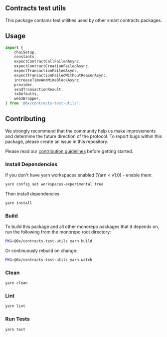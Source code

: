 ## Contracts test utils

This package contains test utilities used by other smart contracts packages.

## Usage

```typescript
import {
    chaiSetup,
    constants,
    expectContractCallFailedAsync,
    expectContractCreationFailedAsync,
    expectTransactionFailedAsync,
    expectTransactionFailedWithoutReasonAsync,
    increaseTimeAndMineBlockAsync,
    provider,
    sendTransactionResult,
    txDefaults,
    web3Wrapper,
} from '@0x/contracts-test-utils';
```

## Contributing

We strongly recommend that the community help us make improvements and determine the future direction of the protocol. To report bugs within this package, please create an issue in this repository.

Please read our [contribution guidelines](../../.github/CONTRIBUTING.md) before getting started.

### Install Dependencies

If you don't have yarn workspaces enabled (Yarn < v1.0) - enable them:

```bash
yarn config set workspaces-experimental true
```

Then install dependencies

```bash
yarn install
```

### Build

To build this package and all other monorepo packages that it depends on, run the following from the monorepo root directory:

```bash
PKG=@0x/contracts-test-utils yarn build
```

Or continuously rebuild on change:

```bash
PKG=@0x/contracts-test-utils yarn watch
```

### Clean

```bash
yarn clean
```

### Lint

```bash
yarn lint
```

### Run Tests

```bash
yarn test
```
